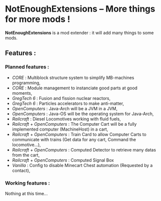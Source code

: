 # NotEnoughExtensions &ndash; More things for more mods !

__NotEnoughExtensions__ is a mod extender : it will add many things to some mods.

## Features :

### Planned features :

* _CORE_ : Multiblock structure system to simplify MB-machines programming,
* _CORE_ : Module management to instanciate good parts at good moments,
* _GregTech 6_ : Fusion and fission nuclear reactors,
* _GregTech 6_ : Particles accelerators to make anti-matter,
* _OpenComputers_ : Java-Arch will be a JVM in a JVM,
* _OpenComputers_ : Java-OS will be the operating system for Java-Arch,
* _Railcraft_ : Diesel Locomotives working with fluid fuels,
* _Railcraft_ + _OpenComputers_ : The Computer Cart will be a fully implemented computer (MachineHost) in a cart,
* _Railcraft_ + _OpenComputers_ : Train Card to allow Computer Carts to communicate with trains (Get data for any cart, Command the locomotive...),
* _Railcraft_ + _OpenComputers_ : Computed Detector to retrieve many datas from the cart,
* _Railcraft_ + _OpenComputers_ : Computed Signal Box
* _Vanilla_ : Config to disable Minecart Chest automation (Requested by a contact),

### Working features :

Nothing at this time...
